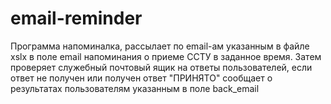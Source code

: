 # email-reminder
Программа напоминалка, рассылает по email-ам указанным в файле xslx в поле email напоминания о приеме ССТУ в заданное время. 
Затем проверяет служебный почтовый ящик на ответы пользователей, если ответ не получен или получен ответ "ПРИНЯТО"
сообщает о результатах пользователям указанным в поле back_email
